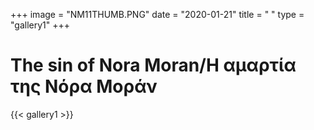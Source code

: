 +++
image = "NM11THUMB.PNG"
date = "2020-01-21"
title = " "
type = "gallery1"
+++

# The sin of Nora Moran/Η αμαρτία της Νόρα Μοράν 
<!-- Χρησιμοποιώντας την γλώσσα προγραµµατισµού Processing υφαίνω με pixel
κινηματογραφικά posters αμερικανικών ταινιών των δεκαετιών
1930-1970. Οι ταινίες αυτές είχαν ως κεντρικό θέμα την σεξουαλική
εκμετάλλευση (sex exploitation) γυναικών και συνήθως το υπόρρητο νόημα ήταν η τιμωρία της επιθυμίας τους. Το μοτίβο που
κυριαρχούσε σε αυτές τις ταινίες ήταν στο πρώτο μισό οι ηρωίδες δρούσαν ελεύθερες και ανεξάρτητες προς στην πραγμάτωση των επιθυμιών τους
και στο δεύτερο μισό τιμωρούνταν για να ικανοποιηθεί το
συντηρητικό κοινό. Επιλέγω την αισθητική της ύφανσης γιατί σε υποχρεώνει σε μια λογική γραμμικότητας και συνέχειας. Ποια ήταν τελικά η «αμαρτία» της Νόρα Μοράν και πώς αυτή υφαίνεται μέχρι το σήμερα; -->

{{< gallery1 >}} 
#

<!-- The [Grand Canyon](https://en.wikipedia.org/w/index.php?title=Grand_Canyon&oldid=952699432)  -->

